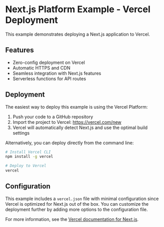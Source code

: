 # Next.js Platform Example - Vercel Deployment

This example demonstrates deploying a Next.js application to Vercel.

## Features

- Zero-config deployment on Vercel
- Automatic HTTPS and CDN
- Seamless integration with Next.js features
- Serverless functions for API routes

## Deployment

The easiest way to deploy this example is using the Vercel Platform:

1. Push your code to a GitHub repository
2. Import the project to Vercel: https://vercel.com/new
3. Vercel will automatically detect Next.js and use the optimal build settings

Alternatively, you can deploy directly from the command line:

```bash
# Install Vercel CLI
npm install -g vercel

# Deploy to Vercel
vercel
```

## Configuration

This example includes a `vercel.json` file with minimal configuration since Vercel is optimized for Next.js out of the box. You can customize the deployment further by adding more options to the configuration file.

For more information, see the [Vercel documentation for Next.js](https://vercel.com/docs/frameworks/nextjs).
